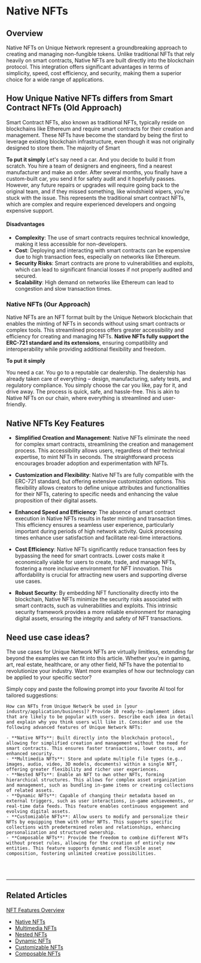 # Native NFTs

## Overview

Native NFTs on Unique Network represent a groundbreaking approach to creating and managing non-fungible tokens. Unlike traditional NFTs that rely heavily on smart contracts, Native NFTs are built directly into the blockchain protocol. This integration offers significant advantages in terms of simplicity, speed, cost efficiency, and security, making them a superior choice for a wide range of applications.

## How Unique Native NFTs differs from Smart Contract NFTs (Old Approach)

Smart Contract NFTs, also known as traditional NFTs, typically reside on blockchains like Ethereum and require smart contracts for their creation and management. These NFTs have become the standard by being the first to leverage existing blockchain infrastructure, even though it was not originally designed to store them. The majority of Smart 

**To put it simply** 
Let's say need a car. And you decide to build it from scratch. You hire a team of designers and engineers, find a nearest manufacturer and make an order. After several months, you finally have a custom-built car, you send it for safety audit and it hopefully passes. However, any future repairs or upgrades will require going back to the original team, and if they missed something, like windshield wipers, you're stuck with the issue. This represents the traditional smart contract NFTs, which are complex and require experienced developers and ongoing expensive support.

#### Disadvantages
- **Complexity**: The use of smart contracts requires technical knowledge, making it less accessible for non-developers.
- **Cost**: Deploying and interacting with smart contracts can be expensive due to high transaction fees, especially on networks like Ethereum.
- **Security Risks**: Smart contracts are prone to vulnerabilities and exploits, which can lead to significant financial losses if not properly audited and secured.
- **Scalability**: High demand on networks like Ethereum can lead to congestion and slow transaction times.

### Native NFTs (Our Approach)

Native NFTs are an NFT format built by the Unique Network blockchain that enables the minting of NFTs in seconds without using smart contracts or complex tools. This streamlined process offers greater accessibility and efficiency for creating and managing NFTs. **Native NFTs fully support the ERC-721 standard and its extensions**, ensuring compatibility and interoperability while providing additional flexibility and freedom.

**To put it simply**

You need a car. You go to a reputable car dealership. The dealership has already taken care of everything – design, manufacturing, safety tests, and regulatory compliance. You simply choose the car you like, pay for it, and drive away. The process is quick, safe, and hassle-free. This is akin to Native NFTs on our chain, where everything is streamlined and user-friendly.

## Native NFTs Key Features

- **Simplified Creation and Management**:
  Native NFTs eliminate the need for complex smart contracts, streamlining the creation and management process. This accessibility allows users, regardless of their technical expertise, to mint NFTs in seconds. The straightforward process encourages broader adoption and experimentation with NFTs.

- **Customization and Flexibility**:
  Native NFTs are fully compatible with the ERC-721 standard, but offering extensive customization options. This flexibility allows creators to define unique attributes and functionalities for their NFTs, catering to specific needs and enhancing the value proposition of their digital assets.

- **Enhanced Speed and Efficiency**:
  The absence of smart contract execution in Native NFTs results in faster minting and transaction times. This efficiency ensures a seamless user experience, particularly important during periods of high network activity. Quick processing times enhance user satisfaction and facilitate real-time interactions.

- **Cost Efficiency**:
  Native NFTs significantly reduce transaction fees by bypassing the need for smart contracts. Lower costs make it economically viable for users to create, trade, and manage NFTs, fostering a more inclusive environment for NFT innovation. This affordability is crucial for attracting new users and supporting diverse use cases.

- **Robust Security**:
  By embedding NFT functionality directly into the blockchain, Native NFTs minimize the security risks associated with smart contracts, such as vulnerabilities and exploits. This intrinsic security framework provides a more reliable environment for managing digital assets, ensuring the integrity and safety of NFT transactions.

## Need use case ideas?

The use cases for Unique Network NFTs are virtually limitless, extending far beyond the examples we can fit into this article. Whether you're in gaming, art, real estate, healthcare, or any other field, NFTs have the potential to revolutionize your industry. Want more examples of how our technology can be applied to your specific sector? 

Simply copy and paste the following prompt into your favorite AI tool for tailored suggestions:

```plaintext
How can NFTs from Unique Network be used in [your industry/application/business]? Provide 10 ready-to-implement ideas that are likely to be popular with users. Describe each idea in detail and explain why you think users will like it. Consider and use the following advanced features of Unique Network NFTs:

- **Native NFTs**: Built directly into the blockchain protocol, allowing for simplified creation and management without the need for smart contracts. This ensures faster transactions, lower costs, and enhanced security.
- **Multimedia NFTs**: Store and update multiple file types (e.g., images, audio, video, 3D models, documents) within a single NFT, offering greater flexibility and richer user experiences.
- **Nested NFTs**: Enable an NFT to own other NFTs, forming hierarchical structures. This allows for complex asset organization and management, such as bundling in-game items or creating collections of related assets.
- **Dynamic NFTs**: Capable of changing their metadata based on external triggers, such as user interactions, in-game achievements, or real-time data feeds. This feature enables continuous engagement and evolving digital assets.
- **Customizable NFTs**: Allow users to modify and personalize their NFTs by equipping them with other NFTs. This supports specific collections with predetermined roles and relationships, enhancing personalization and structured ownership.
- **Composable NFTs**: Provide the freedom to combine different NFTs without preset rules, allowing for the creation of entirely new entities. This feature supports dynamic and flexible asset composition, fostering unlimited creative possibilities.
```

<br>
<br>

---

## Related Articles
[NFT Features Overview](../token-types/nft.md)

- [Native NFTs](../nft-features/native.md)
- [Multimedia NFTs](../nft-features/multimedia.md)
- [Nested NFTs](../nft-features/nested.md)
- [Dynamic NFTs](../nft-features/dynamic.md)
- [Customizable NFTs](../nft-features/customizable.md)
- [Composable NFTs](../nft-features/composable.md)
 